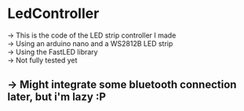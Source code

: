 # LedController

-> This is the code of the LED strip controller I made  
-> Using an arduino nano and a WS2812B LED strip  
-> Using the FastLED library  
-> Not fully tested yet  

## -> Might integrate some bluetooth connection later, but i'm lazy :P